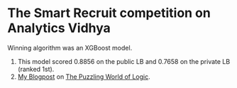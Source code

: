 # The Smart Recruit competition on Analytics Vidhya
Winning algorithm was an XGBoost model.

1. This model scored 0.8856 on the public LB and 0.7658 on the private LB (ranked 1st).
2. [My Blogpost](http://rohanrao91.blogspot.in/2016/08/the-smart-recruit.html) on [The Puzzling World of Logic](http://rohanrao91.blogspot.in/).
